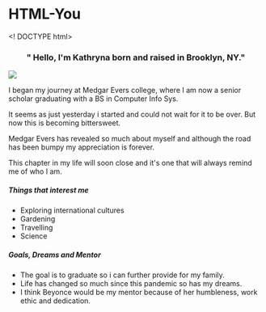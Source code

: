 # HTML-You

<! DOCTYPE html>
<html>
<head>
<body>


<h3><center>" Hello, I'm Kathryna born and raised in Brooklyn, NY."</center></h3>
<img src= <"https://ibb.co/MZ0msxQ"></a> 

<div>
<p> I began my journey at Medgar Evers college, where I am now a senior scholar graduating with a BS in Computer Info Sys.</p>
<p> It seems as just yesterday i started and could not wait for it to be over. But now this is becoming bittersweet.</p>
<p> Medgar Evers has revealed so much about myself and although the road has been bumpy my appreciation is forever.</p>
<p> This chapter in my life will soon close and it's one that will always remind me of who I am.</p>
</div>

<div>
<h5>
<b>
 Things that interest me
 </b>
 </h5>
 <ul>
 <li>Exploring international cultures</li>
 <li>Gardening</li>
 <li>Travelling</li>
 <li>Science</li>
 </div>

 <div>
 <h5>
 <b>
 Goals, Dreams and Mentor
 </b>
 </h5>
 <ul>
 <li> The goal is to graduate so i can further provide for my family.</li>
 <li> Life has changed so much since this pandemic so has my dreams.</li>
 <li> I think Beyonce would be my mentor because of her humbleness, work ethic and dedication.</li>
 </div>


</head>
</body>


 </html>

     